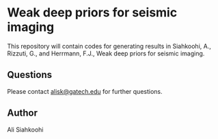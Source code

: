 # Weak deep priors for seismic imaging

This repository will contain codes for generating results in Siahkoohi, A., Rizzuti, G., and Herrmann, F.J., Weak deep priors for seismic imaging.


## Questions

Please contact alisk@gatech.edu for further questions.


## Author

Ali Siahkoohi

